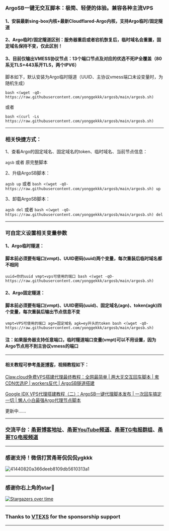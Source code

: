 ### ArgoSB一键无交互脚本：极简、轻便的体验。兼容各种主流VPS

#### 1、安装最新sing-box内核+最新Cloudflared-Argo内核，支持Argo临时/固定隧道

#### 2、Argo临时/固定隧道区别：服务器重启或者宕机恢复后，临时域名会重置，固定域名保持不变，仅此区别！

#### 3、目前仅输出VMESS协议节点：13个端口节点及对应的优选不死IP全覆盖（80系无TLS+443系开TLS，两个IPV6）

脚本如下，默认安装为Argo临时隧道（UUID、主协议vmess端口未设变量时，为随机生成）
```
bash <(wget -qO- https://raw.githubusercontent.com/yonggekkk/argosb/main/argosb.sh)
```
或者
```
bash <(curl -Ls https://raw.githubusercontent.com/yonggekkk/argosb/main/argosb.sh)
```
---------------------------------------------------------

### 相关快捷方式：

1、查看Argo的固定域名、固定域名的token、临时域名、当前节点信息：

```agsb``` 或者 原完整脚本

2、升级ArgoSB脚本：

```agsb up``` 或者 ```bash <(wget -qO- https://raw.githubusercontent.com/yonggekkk/argosb/main/argosb.sh) up```

3、卸载ArgoSB脚本：

```agsb del``` 或者 ```bash <(wget -qO- https://raw.githubusercontent.com/yonggekkk/argosb/main/argosb.sh) del```

----------------------------------------------------------

### 可自定义设置相关变量参数

#### 1、Argo临时隧道：
#### 脚本前必须要有端口(vmpt)、UUID密码(uuid)两个变量，每次重装后临时域名都不相同
```
uuid=你的uuid vmpt=vps可使用的端口 bash <(wget -qO- https://raw.githubusercontent.com/yonggekkk/argosb/main/argosb.sh)
```
#### 2、Argo固定隧道：
#### 脚本前必须要有端口(vmpt)、UUID密码(uuid)、固定域名(agn)、token(agk)四个变量，每次重装后输出节点信息不变
```
vmpt=VPS可使用的端口 agn=固定域名 agk=ey开头的token bash <(wget -qO- https://raw.githubusercontent.com/yonggekkk/argosb/main/argosb.sh)
```

#### 注：如果服务器支持任意端口，临时隧道端口变量(vmpt)可以不用设置，因为Argo节点用不到主协议vmess的端口

----------------------------------------------------------

#### 相关教程可参考[甬哥博客](https://ygkkk.blogspot.com/2025/04/clawcloud.html)，视频教程如下：

[Claw.cloud免费VPS搭建代理最终教程：全网最简单 | 两大无交互回车脚本 | 套CDN优选IP | workers反代 | ArgoSB隧道搭建](https://youtu.be/Esofirx8xrE)

[Google IDX VPS代理搭建教程（二）：ArgoSB一键代理脚本发布 | 一次回车搞定一切 | 懒人小白最强Argo代理节点脚本](https://youtu.be/OoXJ_jxoEyY)

更新中……

----------------------------------------------------------

### 交流平台：[甬哥博客地址](https://ygkkk.blogspot.com)、[甬哥YouTube频道](https://www.youtube.com/@ygkkk)、[甬哥TG电报群组](https://t.me/+jZHc6-A-1QQ5ZGVl)、[甬哥TG电报频道](https://t.me/+DkC9ZZUgEFQzMTZl)

----------------------------------------------------------
### 感谢支持！微信打赏甬哥侃侃侃ygkkk
![41440820a366deeb8109db5610313a1](https://github.com/user-attachments/assets/e5b1f2c0-bd2c-4b8f-8cda-034d3c8ef73f)

----------------------------------------------------------
### 感谢你右上角的star🌟
[![Stargazers over time](https://starchart.cc/yonggekkk/ArgoSB.svg)](https://starchart.cc/yonggekkk/ArgoSB)

----------------------------------------------------------

### Thanks to [VTEXS](https://console.vtexs.com/?affid=1558) for the sponsorship support

----------------------------------------------------------
